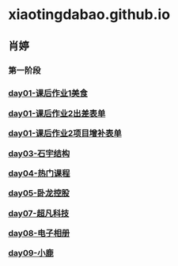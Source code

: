 # xiaotingdabao.github.io
<h2>肖婷</h2>
<h3>第一阶段<h3>
<p><a target="_blank" href="xiaotingdabao.github.io/肖婷-day01课后作业/html/1.html">day01-课后作业1美食</a</p>
<p><a target="_blank" href="https://xiaotingdabao.github.io/%E8%82%96%E5%A9%B7-day01%E8%AF%BE%E5%90%8E%E4%BD%9C%E4%B8%9A/html/2.html">day01-课后作业2出差表单</a</p>
<p><a target="_blank" href="https://xiaotingdabao.github.io/%E8%82%96%E5%A9%B7-day01%E8%AF%BE%E5%90%8E%E4%BD%9C%E4%B8%9A/html/3.html">day01-课后作业2项目增补表单</a</p>
<p><a target="_blank" href="https://xiaotingdabao.github.io/day02-%E8%AF%BE%E5%90%8E%E4%BD%9C%E4%B8%9A/html/shiyu.html">day03-石宇结构</a</p>
<p><a target="_blank" href="https://xiaotingdabao.github.io/%E8%82%96%E5%A9%B7-day04-%E8%AF%BE%E5%90%8E%E4%BD%9C%E4%B8%9A/html/zuoye.html">day04-热门课程</a</p>
<p><a target="_blank" href="https://xiaotingdabao.github.io/wolong/html/wolong.html">day05-卧龙控股</a</p>
<p><a target="_blank" href="https://xiaotingdabao.github.io/%E8%B6%85%E5%87%A1%E7%A7%91%E6%8A%80/html/chaofan.html">day07-超凡科技</a</p>
<p><a target="_blank" href="https://xiaotingdabao.github.io/dianzixiangce/html/dzxc.html">day08-电子相册</a</p>
<p><a target="_blank" href="https://xiaotingdabao.github.io/xl/html/qg.html">day09-小鹿</a</p>

